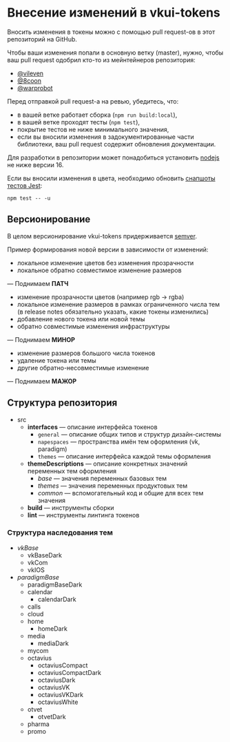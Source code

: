 # Внесение изменений в vkui-tokens

Вносить изменения в токены можно с помощью pull request-ов в этот
репозиторий на GitHub.

Чтобы ваши изменения попали в основную ветку (master), нужно, чтобы ваш
pull request одобрил кто-то из мейнтейнеров репозитория:

* [@vileven](https://github.com/vileven)
* [@8coon](https://github.com/8coon)
* [@warprobot](https://github.com/warprobot)

Перед отправкой pull request-а на ревью, убедитесь, что:
* в вашей ветке работает сборка (`npm run build:local`),
* в вашей ветке проходят тесты (`npm test`),
* покрытие тестов не ниже минимального значения,
* если вы вносили изменения в задокументированные части библиотеки,
  ваш pull request содержит обновления документации.

Для разработки в репозитории может понадобиться установить
[nodejs](https://nodejs.org/) не ниже версии 16.

Если вы вносили изменения в цвета, необходимо обновить
[снапшоты тестов Jest](https://jestjs.io/ru/docs/snapshot-testing):

```npm test -- -u```

## Версионирование

В целом версионирование vkui-tokens придерживается
[semver](https://semver.org/lang/ru/).

Пример формирования новой версии в зависимости от изменений:

* локальное изменение цветов без изменения прозрачности
* локальное обратно совместимое изменение размеров

&mdash; Поднимаем **ПАТЧ**

* изменение прозрачности цветов (например rgb -> rgba)
* локальное изменение размеров в рамках ограниченного числа тем
  (в release notes обязательно указать, какие токены изменились)
* добавление нового токена или новой темы
* обратно совместимые изменения инфраструктуры

&mdash; Поднимаем **МИНОР**

* изменение размеров большого числа токенов
* удаление токена или темы
* другие обратно-несовместимые изменение

&mdash; Поднимаем **МАЖОР**

## Структура репозитория

* src
	* **interfaces** &mdash; описание интерфейса токенов
		* `general` &mdash; описание общих типов и структур дизайн-системы
		* `napespaces` &mdash; пространства имён тем оформления (vk, paradigm)
		* `themes` &mdash; описание интерфейса каждой темы оформления
	* **themeDescriptions** &mdash; описание конкретных значений переменных тем оформления
		* _base_ &mdash; значения переменных базовых тем
		* _themes_ &mdash; значения переменных продуктовых тем
		* _common_ &mdash; вспомогательный код и общие для всех тем значения
	* **build** &mdash; инструменты сборки
	* **lint** &mdash; инструменты линтинга токенов

### Структура наследования тем
* _vkBase_
    * vkBaseDark
    * vkCom
    * vkIOS
* _paradigmBase_
    * paradigmBaseDark
    * calendar
        * calendarDark
    * calls
    * cloud
    * home
        * homeDark
    * media
        * mediaDark
    * mycom
    * octavius
        * octaviusCompact
        * octaviusCompactDark
        * octaviusDark
        * octaviusVK
        * octaviusVKDark
        * octaviusWhite
    * otvet
        * otvetDark
    * pharma
    * promo
